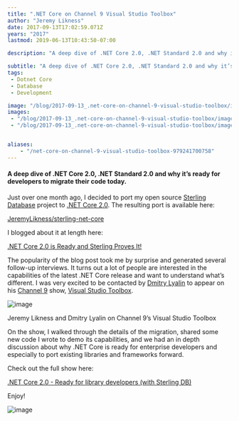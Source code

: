 ```yaml
---
title: ".NET Core on Channel 9 Visual Studio Toolbox"
author: "Jeremy Likness"
date: 2017-09-13T17:02:59.071Z
years: "2017"
lastmod: 2019-06-13T10:43:50-07:00

description: "A deep dive of .NET Core 2.0, .NET Standard 2.0 and why it’s ready for developers to migrate their code today, with in depth example porting the 6-year old open source NoSQL Sterling Database."

subtitle: "A deep dive of .NET Core 2.0, .NET Standard 2.0 and why it’s ready for developers to migrate their code today."
tags:
 - Dotnet Core 
 - Database 
 - Development 

image: "/blog/2017-09-13_.net-core-on-channel-9-visual-studio-toolbox/images/1.jpeg" 
images:
 - "/blog/2017-09-13_.net-core-on-channel-9-visual-studio-toolbox/images/1.jpeg" 
 - "/blog/2017-09-13_.net-core-on-channel-9-visual-studio-toolbox/images/2.gif" 


aliases:
    - "/net-core-on-channel-9-visual-studio-toolbox-979241700758"
---
```


#### A deep dive of .NET Core 2.0, .NET Standard 2.0 and why it’s ready for developers to migrate their code today.

Just over one month ago, I decided to port my open source [Sterling Database](https://github.com/JeremyLikness/SterlingNoSQL) project to [.NET Core 2.0](https://jlik.me/bb1). The resulting port is available here:

[JeremyLikness/sterling-net-core](https://github.com/JeremyLikness/sterling-net-core)


I blogged about it at length here:

[.NET Core 2.0 is Ready and Sterling Proves It!](https://blog.jeremylikness.com/https-blog-jeremylikness-com-net-core-2-0-is-ready-and-sterling-proves-it-41350afd18a9)


The popularity of the blog post took me by surprise and generated several follow-up interviews. It turns out a lot of people are interested in the capabilities of the latest .NET Core release and want to understand what’s different. I was very excited to be contacted by [Dmitry Lyalin](https://www.twitter.com/lyalindotcom) to appear on his [Channel 9](https://jlik.me/bb3) show, [Visual Studio Toolbox](https://jlik.me/bb2).




![image](/blog/2017-09-13_.net-core-on-channel-9-visual-studio-toolbox/images/1.jpeg)

Jeremy Likness and Dmitry Lyalin on Channel 9’s Visual Studio Toolbox



On the show, I walked through the details of the migration, shared some new code I wrote to demo its capabilities, and we had an in depth discussion about why .NET Core is ready for enterprise developers and especially to port existing libraries and frameworks forward.

Check out the full show here:

[.NET Core 2.0 - Ready for library developers (with Sterling DB)](https://jlik.me/bb4)


Enjoy!




![image](/blog/2017-09-13_.net-core-on-channel-9-visual-studio-toolbox/images/2.gif)
